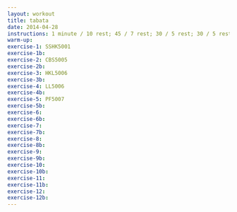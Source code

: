 ```yaml
---
layout: workout
title: tabata
date: 2014-04-28
instructions: 1 minute / 10 rest; 45 / 7 rest; 30 / 5 rest; 30 / 5 rest; 15 / no rest; 15 second recovery after 11th exercise
warm-up: 
exercise-1: SSHK5001
exercise-1b: 
exercise-2: CBS5005
exercise-2b: 
exercise-3: HKL5006
exercise-3b: 
exercise-4: LL5006
exercise-4b: 
exercise-5: PF5007
exercise-5b: 
exercise-6: 
exercise-6b: 
exercise-7: 
exercise-7b: 
exercise-8: 
exercise-8b: 
exercise-9: 
exercise-9b: 
exercise-10: 
exercise-10b: 
exercise-11: 
exercise-11b: 
exercise-12: 
exercise-12b: 
---
```



